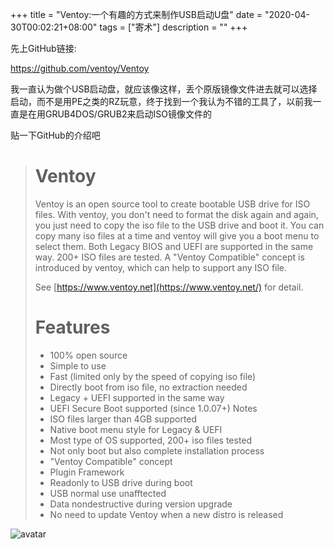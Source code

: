+++
title = "Ventoy:一个有趣的方式来制作USB启动U盘"
date = "2020-04-30T00:02:21+08:00"
tags = ["寄术"]
description = ""
+++


先上GitHub链接:

https://github.com/ventoy/Ventoy

我一直认为做个USB启动盘，就应该像这样，丢个原版镜像文件进去就可以选择启动，而不是用PE之类的RZ玩意，终于找到一个我认为不错的工具了，以前我一直是在用GRUB4DOS/GRUB2来启动ISO镜像文件的

贴一下GitHub的介绍吧

> # Ventoy
>
> Ventoy is an open source tool to create bootable USB drive for ISO files.
> With ventoy, you don't need to format the disk again and again, you just need to copy the iso file to the USB drive and boot it.
> You can copy many iso files at a time and ventoy will give you a boot menu to select them.
> Both Legacy BIOS and UEFI are supported in the same way. 200+ ISO files are tested.
> A "Ventoy Compatible" concept is introduced by ventoy, which can help to support any ISO file.
>
> See [https://www.ventoy.net](https://www.ventoy.net/) for detail.
>
> # Features
>
> - 100% open source
> - Simple to use
> - Fast (limited only by the speed of copying iso file)
> - Directly boot from iso file, no extraction needed
> - Legacy + UEFI supported in the same way
> - UEFI Secure Boot supported (since 1.0.07+) Notes
> - ISO files larger than 4GB supported
> - Native boot menu style for Legacy & UEFI
> - Most type of OS supported, 200+ iso files tested
> - Not only boot but also complete installation process
> - "Ventoy Compatible" concept
> - Plugin Framework
> - Readonly to USB drive during boot
> - USB normal use unafftected
> - Data nondestructive during version upgrade
> - No need to update Ventoy when a new distro is released

![avatar](ventoy.jpg)
